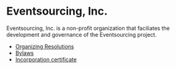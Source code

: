 # Eventsourcing, Inc.

Eventsourcing, Inc. is a non-profit organization that faciliates the development
and governance of the Eventsourcing project.

* [Organizing Resolutions](ORGANIZING_RESOLUTIONS.md)
* [Bylaws](BYLAWS.md)
* [Incorporation certificate](https://github.com/eventsourcing/eventsourcing-inc/raw/master/Incorporation-Constitution-Cert.pdf)

